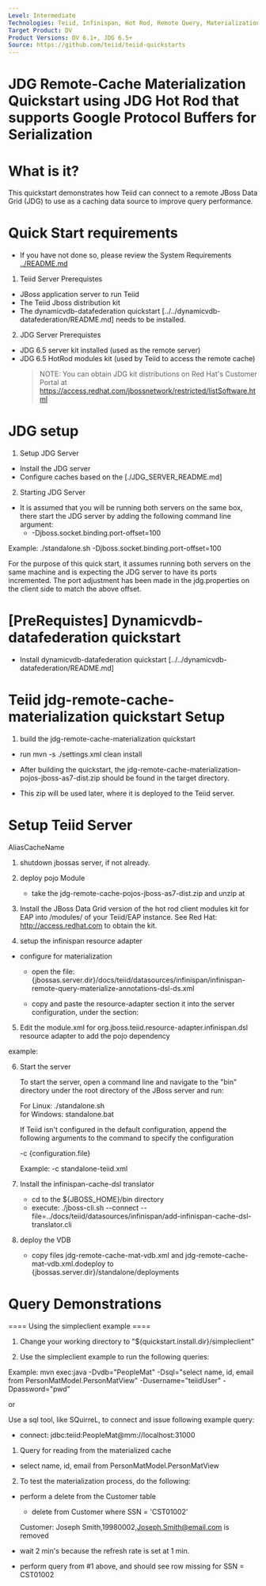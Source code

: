 ```yaml
---
Level: Intermediate
Technologies: Teiid, Infinispan, Hot Rod, Remote Query, Materialization
Target Product: DV
Product Versions: DV 6.1+, JDG 6.5+
Source: https://github.com/teiid/teiid-quickstarts
---
```


JDG Remote-Cache Materialization Quickstart using JDG Hot Rod that supports Google Protocol Buffers for Serialization
================================

# What is it?

This quickstart demonstrates how Teiid can connect to a remote JBoss Data Grid (JDG) to use as a caching data source to improve query performance. 


# Quick Start requirements

-  If you have not done so, please review the System Requirements [../README.md](../README.md) 


1.  Teiid Server Prerequistes

* JBoss application server to run Teiid
* The Teiid Jboss distribution kit
* The dynamicvdb-datafederation quickstart [../../dynamicvdb-datafederation/README.md] needs to be installed.

2.  JDG Server Prerequistes

* JDG 6.5 server kit installed (used as the remote server)
* JDG 6.5 HotRod modules kit (used by Teiid to access the remote cache)
	> NOTE: You can obtain JDG kit distributions on Red Hat's Customer Portal at https://access.redhat.com/jbossnetwork/restricted/listSoftware.html


# JDG setup

1.  Setup JDG Server
	
-  Install the JDG server
-  Configure caches based on the [./JDG_SERVER_README.md]


2.  Starting JDG Server

-  It is assumed that you will be running both servers on the same box, there start the JDG server by adding the following command line argument:
	*  -Djboss.socket.binding.port-offset=100

Example:   ./standalone.sh -Djboss.socket.binding.port-offset=100

For the purpose of this quick start, it assumes running both servers on the same machine and is expecting the JDG server to have its ports incremented.  The
port adjustment has been made in the jdg.properties on the client side to match the above offset.

#  [PreRequistes] Dynamicvdb-datafederation quickstart

*  Install dynamicvdb-datafederation quickstart [../../dynamicvdb-datafederation/README.md]


# Teiid jdg-remote-cache-materialization quickstart Setup

1.  build the jdg-remote-cache-materialization quickstart

-  run  mvn -s ./settings.xml clean install

-  After building the quickstart, the jdg-remote-cache-materialization-pojos-jboss-as7-dist.zip should be found in the target directory.
-  This zip will be used later, where it is deployed to the Teiid server.


# Setup Teiid Server
AliasCacheName
1. shutdown jbossas server, if not already.

2. deploy pojo Module  
	-	take the jdg-remote-cache-pojos-jboss-as7-dist.zip and unzip at <jbossas-dir>

3. Install the JBoss Data Grid version of the hot rod client modules kit for EAP into <jbossas-dir>/modules/ of your Teiid/EAP instance.
   See Red Hat:   http://access.redhat.com  to obtain the kit.


4. setup the infinispan resource adapter 
           
*  configure for materialization
	-	open the file: {jbossas.server.dir}/docs/teiid/datasources/infinispan/infinispan-remote-query-materialize-annotations-dsl-ds.xml
	-	copy and paste the resource-adapter section it into the server configuration, under the section:

        <subsystem xmlns="urn:jboss:domain:resource-adapters:1.1">
            <resource-adapters>

5.  Edit the module.xml for org.jboss.teiid.resource-adapter.infinispan.dsl resource adapter to add the pojo dependency

example:  <module name="com.client.quickstart.addressbook.pojos"  optional="true"  export="true" />

6. Start the server

	To start the server, open a command line and navigate to the "bin" directory under the root directory of the JBoss server and run:
	
	For Linux:   ./standalone.sh	
	for Windows: standalone.bat

	If Teiid isn't configured in the default configuration, append the following arguments to the command to specify the configuration
		
	-c {configuration.file} 
	
	Example: -c standalone-teiid.xml 


7. Install the infinispan-cache-dsl translator

	-	cd to the ${JBOSS_HOME}/bin directory
	-	execute:  ./jboss-cli.sh --connect --file=../docs/teiid/datasources/infinispan/add-infinispan-cache-dsl-translator.cli 
	
	
8. deploy the VDB

	- copy files jdg-remote-cache-mat-vdb.xml and jdg-remote-cache-mat-vdb.xml.dodeploy to {jbossas.server.dir}/standalone/deployments	


# Query Demonstrations

==== Using the simpleclient example ====

1) Change your working directory to "${quickstart.install.dir}/simpleclient"

2) Use the simpleclient example to run the following queries:

Example:   mvn exec:java -Dvdb="PeopleMat" -Dsql="select name, id, email from PersonMatModel.PersonMatView"  -Dusername="teiidUser" -Dpassword="pwd"


or 


Use a sql tool, like SQuirreL, to connect and issue following example query:

-  connect:  jdbc:teiid:PeopleMat@mm://localhost:31000

1.  Query for reading from the materialized cache

*  select name, id, email from PersonMatModel.PersonMatView


2.  To test the materialization process, do the following:

*  perform a delete from the Customer table 
	-	delete from Customer where SSN = 'CST01002'
	
	Customer:  Joseph Smith,19980002,Joseph.Smith@email.com  is removed

*  wait 2 min's because the refresh rate is set at 1 min.
*  perform query from #1 above, and should see row missing for SSN = CST01002

